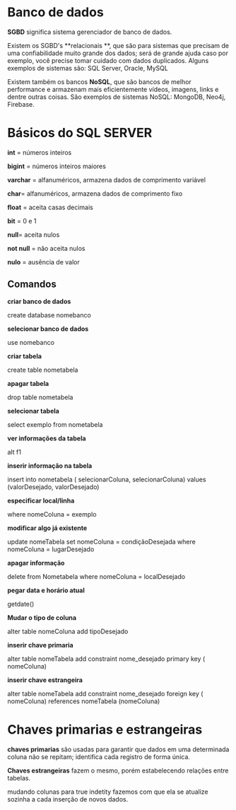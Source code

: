 # Banco de dados

 

**SGBD** significa sistema gerenciador de banco de dados.

Existem os SGBD's  **relacionais **, que são para sistemas que precisam de uma confiabilidade muito grande dos dados;  será de grande ajuda caso por exemplo, você precise tomar cuidado com dados duplicados. Alguns exemplos de sistemas são: SQL Server, Oracle, MySQL

 Existem também os bancos **NoSQL**, que são bancos de melhor performance e armazenam mais eficientemente vídeos, imagens, links e dentre outras coisas. São exemplos de sistemas NoSQL: MongoDB, Neo4j, Firebase.



# Básicos do SQL SERVER    



**int** = números inteiros 

**bigint** = números inteiros maiores

**varchar** = alfanuméricos, armazena dados de comprimento variável

**char**= alfanuméricos,  armazena dados de comprimento fixo

**float** = aceita casas decimais

**bit** = 0 e 1

**null**= aceita nulos

**not null** = não aceita nulos

**nulo** = ausência de valor



## Comandos 

**criar banco de dados**

create database nomebanco

**selecionar banco de dados** 

use nomebanco

**criar tabela**

create table nometabela 

**apagar tabela**

drop table nometabela



**selecionar tabela** 

select exemplo from nometabela 

**ver informações da tabela** 

alt f1

**inserir informação na tabela**

insert into nometabela ( selecionarColuna,       selecionarColuna) values (valorDesejado, valorDesejado)

**especificar local/linha** 

where nomeColuna = exemplo

**modificar algo já existente**

update nomeTabela set nomeColuna = condiçãoDesejada where nomeColuna = lugarDesejado

**apagar informação**

delete from Nometabela where nomeColuna = localDesejado

**pegar data e horário atual**

getdate()

**Mudar o tipo de coluna**

alter table nomeColuna add tipoDesejado

**inserir chave primaria**

alter table nomeTabela add constraint nome_desejado primary key ( nomeColuna)

**inserir chave estrangeira**

alter table nomeTabela add constraint nome_desejado foreign key ( nomeColuna) references nomeTabela (nomeColuna)



# Chaves primarias e estrangeiras

**chaves primarias** são usadas para garantir que dados em uma determinada coluna não se repitam; identifica cada registro de forma única.

**Chaves estrangeiras** fazem o mesmo, porém estabelecendo relações entre tabelas. 

mudando colunas para true indetity fazemos com que ela se atualize sozinha a cada inserção de novos dados.